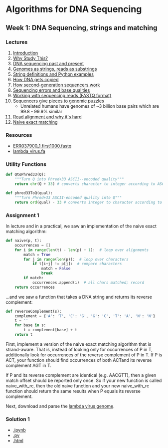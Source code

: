 # Algorithms for DNA Sequencing
## Week 1: DNA Sequencing, strings and matching
### Lectures
1. [Introduction](docs/intro.pdf)
2. [Why Study This?](docs/why_study_this.pdf)
3. [DNA sequencing past and present](docs/DNA_seq_past_present.pdf)
4. [Genomes as strings, reads as substrings](docs/genomes_strings.pdf)
5. [String definitions and Python examples](docs/python_str_def_ex.pdf)
6. [How DNA gets copied](docs/DNA_copying.pdf)
7. [How second-generation sequencers work](docs/second_gen_parallel.pdf)
8. [Sequencing errors and base qualities](docs/seq_errors_base_qualities.pdf)
9. [Working with sequencing reads (FASTQ format)](docs/fastq_format.pdf)
10. [Sequencers give pieces to genomic puzzles](docs/pieces_fragmentary.pdf)
    * Unrelated humans have genomes of ~3 billion base pairs which are 99.8 - 99.9% similar
11. [Read alignment and why it's hard](docs/read_alignment_hard.pdf)
12. [Naive exact matching](docs/naive_exact_matching.pdf)

### Resources
* [ERR037900_1.first1000.fastq](1_week/ERR037900_1.first1000.fastq)
* [lambda_virus.fa](1_week/lambda_virus.fa)

### Utility Functions
```python
def QtoPhred33(Q):
    """Turn Q into Phred+33 ASCII-­‐encoded quality"""
    return chr(Q + 33) # converts character to integer according to ASCII table

def phred33ToQ(qual):
    """Turn Phred+33 ASCII-encoded quality into Q"""
    return ord(qual) - 33 # converts integer to character according to ASCII table
```

### Assignment 1
In lecture and in a practical, we saw an implementation of the naive exact matching algorithm:
```python
def naive(p, t):
    occurrences = []
    for i in range(len(t) - len(p) + 1):  # loop over alignments
        match = True
        for j in range(len(p)):  # loop over characters
            if t[i+j] != p[j]:  # compare characters
                match = False
                break
        if match:
            occurrences.append(i)  # all chars matched; record
    return occurrences
```
...and we saw a function that takes a DNA string and returns its reverse complement:
```python
def reverseComplement(s):
    complement = {'A': 'T', 'C': 'G', 'G': 'C', 'T': 'A', 'N': 'N'}
    t = ''
    for base in s:
        t = complement[base] + t
    return t
```

First, implement a version of the naive exact matching algorithm that is strand-aware. That is, instead of looking only for occurrences of P in T, additionally look for occurrences of the reverse complement of P in T. If P is ACT, your function should find occurrences of both ACTand its reverse complement AGT in T.

If P and its reverse complement are identical (e.g. AACGTT), then a given match offset should be reported only once. So if your new function is called naive_with_rc, then the old naive function and your new naive_with_rc function should return the same results when P equals its reverse complement.

Next, download and parse the [lambda virus genome](lambda_virus.fa).

### Solution 1
* [.ipynb](1_assignment.ipynb)
* [.py](1_assignment.py)
* [.html](1_assignment.html)